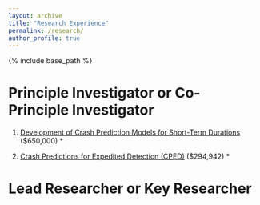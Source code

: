 ```yaml
---
layout: archive
title: "Research Experience"
permalink: /research/
author_profile: true
---
```


{% include base_path %}

Principle Investigator or Co-Principle Investigator
==
1. [Development of Crash Prediction Models for Short-Term Durations](https://apps.trb.org/cmsfeed/TRBNetProjectDisplay.asp?ProjectID=4780) ($650,000)
   *  

1. [Crash Predictions for Expedited Detection (CPED)](https://www.transportation.gov/briefing-room/us-department-transportation-announces-over-3-million-roadway-safety-tools-0) ($294,942)
   * 

Lead Researcher or Key Researcher
==